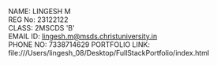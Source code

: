 NAME: LINGESH M                                                                                                         
REG No: 23122122                                                                                                         
CLASS: 2MSCDS 'B'                                                                                                        
EMAIL ID: lingesh.m@msds.christuniversity.in                                                                             
PHONE NO: 7338714629
PORTFOLIO LINK: file:///Users/lingesh_08/Desktop/FullStackPortfolio/index.html
